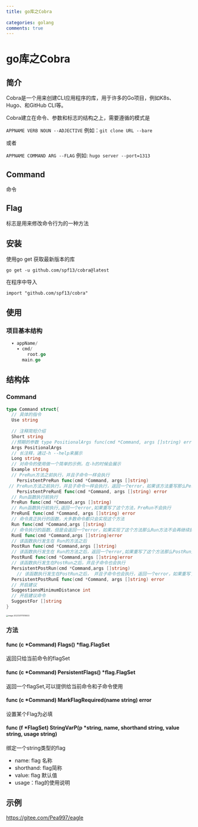 ```yaml
---
title: go库之Cobra
 
categories: golang
comments: true
---
```


# go库之Cobra

## 简介

Cobra是一个用来创建CLI应用程序的库，用于许多的Go项目，例如K8s、Hugo、和GitHub CLI等。

<!--more-->



Cobra建立在命令、参数和标志的结构之上，需要遵循的模式是

`APPNAME VERB NOUN --ADJECTIVE` 例如：`git clone URL --bare`

或者

`APPNAME COMMAND ARG --FLAG`  例如: `hugo server --port=1313`

## Command

命令

## Flag

标志是用来修改命令行为的一种方法

## 安装

使用go get 获取最新版本的库

`go get -u github.com/spf13/cobra@latest`

在程序中导入

`import "github.com/spf13/cobra"`

## 使用

### 项目基本结构

```go
  ▾ appName/
    ▾ cmd/
        root.go
      main.go
```



## 结构体

### Command

```go
type Command struct{
  // 具体的指令
  Use string 
  
  // 注释简短介绍
  Short string 
  //预期的参数 type PositionalArgs func(cmd *Command, args []string) error
  Args PositionalArgs
  // 长注释，通过-h --help来展示
  Long string 
  // 对命令的使用做一个简单的示例，在-h的时候会展示
  Example string
  // PreRun方法之前执行，并且子命令一样会执行
	PersistentPreRun func(cmd *Command, args []string)
 // PreRun方法之前执行，并且子命令一样会执行，返回一个error，如果该方法重写那么PersistentPreRun不会执行
	PersistentPreRunE func(cmd *Command, args []string) error
  // Run函数执行前执行
  PreRun func(cmd *Cmmand,args []string)  
  // Run函数执行前执行,返回一个error,如果重写了这个方法，PreRun不会执行
  PreRunE func(cmd *Command, args []string) error
  // 命令真正执行的函数，大多数命令都只会实现这个方法
  Run func(cmd *Command,args []string)
  // 命令执行的函数，但是会返回一个error，如果实现了这个方法那么Run方法不会再继续执行
  RunE func(cmd *Command,args []string)error
  // 该函数执行发生在 Run的方法之后
  PostRun func(cmd *Command,args []string)
  // 该函数执行发生在 Run的方法之后，返回一个error,如果重写了这个方法那么PostRun方法将不会执行
  PostRunE func(cmd *Command,args []string)error
  // 该函数执行发生在PostRun之后，并且子命令也会执行
  PersistentPostRun(cmd *Command,args []string)
	// 该函数执行发生在PostRun之后， 并且子命令也会执行，返回一个error，如果重写了这个方法，那么PersistentPostRun不会再执行
  PersistentPostRunE func(cmd *Command, args []string) error
  // 开启建议
  SuggestionsMinimumDistance int
  // 开启建议命令
  SuggestFor []string
}
```



<img src="https://img.ethanleo.top/uPic/image-20221201111016933.png" alt="image-20221201111016933" style="zoom:33%;" />

### 方法

#### func (c *Command) Flags() *flag.FlagSet

返回只给当前命令的flagSet

#### func (c *Command) PersistentFlags() *flag.FlagSet

返回一个flagSet,可以提供给当前命令和子命令使用

#### func (c *Command) MarkFlagRequired(name string) error

设置某个Flag为必填

#### func (f *FlagSet) StringVarP(p *string, name, shorthand string, value string, usage string) 

绑定一个string类型的flag

* name: flag 名称
* shorthand:  flag简称
* value: flag 默认值
* usage：flag的使用说明





## 示例

https://gitee.com/Pea997/eagle

